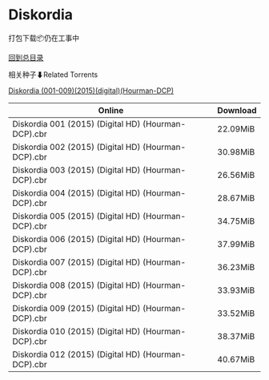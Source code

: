 # Diskordia

打包下载📦仍在工事中

[回到总目录](/Catalogs.md)







相关种子⬇Related Torrents

[Diskordia (001-009)(2015)(digital)(Hourman-DCP)](https://github.com/alicewish/markdown/blob/master/torrent/Diskordia--001-009--2015--digital--Hourman-DCP.md)

Online | Download
--- | ---
Diskordia 001 (2015) (Digital HD) (Hourman-DCP).cbr | 22.09MiB
Diskordia 002 (2015) (Digital HD) (Hourman-DCP).cbr | 30.98MiB
Diskordia 003 (2015) (Digital HD) (Hourman-DCP).cbr | 26.56MiB
Diskordia 004 (2015) (Digital HD) (Hourman-DCP).cbr | 28.67MiB
Diskordia 005 (2015) (Digital HD) (Hourman-DCP).cbr | 34.75MiB
Diskordia 006 (2015) (Digital HD) (Hourman-DCP).cbr | 37.99MiB
Diskordia 007 (2015) (Digital HD) (Hourman-DCP).cbr | 36.23MiB
Diskordia 008 (2015) (Digital HD) (Hourman-DCP).cbr | 33.93MiB
Diskordia 009 (2015) (Digital HD) (Hourman-DCP).cbr | 33.52MiB
Diskordia 010 (2015) (Digital HD) (Hourman-DCP).cbr | 38.37MiB
Diskordia 012 (2015) (Digital HD) (Hourman-DCP).cbr | 40.67MiB